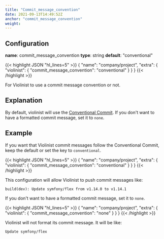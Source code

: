 ```yaml
---
title: "Commit_message_convention"
date: 2021-09-13T14:49:52Z
anchor: "commit_message_convention"
weight: 
---
```



## Configuration

__name__: commit_message_convention
__type__: string
__default__: "conventional"

{{< highlight JSON "hl_lines=5" >}}
{
  "name": "company/project",
  "extra": {
    "violinist": {
      "commit_message_convention": "conventional"
    }
  }
}
{{< /highlight >}}

For Violinist to use a commit message convention or not.

## Explanation

By default, violinist will use the [Conventional Commit](https://www.conventionalcommits.org/en/v1.0.0/). If you don't want to have a formatted commit message, set it to `none`.

## Example

If you want that Violinist commit messages follow the Conventional Commit, keep the default or set the key to `conventional`.

{{< highlight JSON "hl_lines=5" >}}
{
  "name": "company/project",
  "extra": {
    "violinist": {
      "commit_message_convention": "conventional"
    }
  }
}
{{< /highlight >}}

This configuration will allow Violinist to push commit messages like:

```
build(dev): Update symfony/flex from v1.14.0 to v1.14.1
```

If you don't want to have a formatted commit message, set it to `none`.

{{< highlight JSON "hl_lines=5" >}}
{
  "name": "company/project",
  "extra": {
    "violinist": {
      "commit_message_convention": "none"
    }
  }
}
{{< /highlight >}}

Violinist will not format its commit message. It will be like:

```
Update symfony/flex
```
